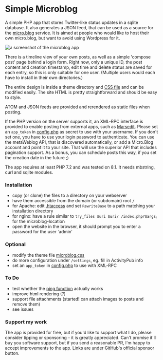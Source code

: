 # Simple Microblog

A simple PHP app that stores Twitter-like status updates in a sqlite database. It also generates a JSON feed, that can be used as a source for the [micro.blog](https://micro.blog/) service. It is aimed at people who would like to host their own micro.blog, but want to avoid using Wordpress for it.

![a screenshot of the microblog app](https://user-images.githubusercontent.com/1279725/34184164-9567a4b2-e51e-11e7-9317-d737ef3423f0.png)

There is a timeline view of your own posts, as well as a simple 'compose post' page behind a login form. Right now, only a unique ID, the post content and creation timestamp, edit time and delete status are saved for each entry, so this is only suitable for one user. (Multiple users would each have to install in their own directories.)

The entire design is inside a theme directory and [CSS file](css/microblog/microblog.css) and can be modified easily. The site HTML is pretty straightforward and should be easy to style.

ATOM and JSON feeds are provided and rerendered as static files when posting.

If the PHP version on the server supports it, an XML-RPC interface is provided to enable posting from external apps, such as [Marsedit](https://redsweater.com/marsedit/). Please set an `app_token` in [config.php](config-dist.php#L28) as secret to use with your username. If you don't set one, you have to use your login password to authenticate. You can use the metaWeblog API, that is discovered automatically, or add a Micro.Blog account and point it to your site. That will use the superior API that includes pagination support. As a bonus, you can schedule posts this way, if you set the creation date in the future ;)

The app requires at least PHP 7.2 and was tested on 8.1. It needs mbstring, curl and sqlite modules.

### Installation

- copy (or clone) the files to a directory on your webserver
- have them accessible from the domain (or subdomain) root `/`
- for Apache: edit [.htaccess](.htaccess) and set `RewriteBase` to a path matching your installation directory
- for nginx: have a rule similar to `try_files $uri $uri/ /index.php?$args;` for the microblog-location
- open the website in the browser, it should prompt you to enter a password for the user 'admin'

### Optional

- modify the theme file [microblog.css](css/microblog/microblog.css)
- do more configuration under `/settings`, eg. fill in ActivityPub info
- set an `app_token` in [config.php](config-dist.php#L28) to use with XML-RPC

### To Do

- test whether the [ping function](http://help.micro.blog/2017/api-feeds/) actually works
- improve html rendering (?)
- support file attachments (started! can attach images to posts and remove them)
- see issues

### Support my work

The app is provided for free, but if you'd like to support what I do, please consider tipping or sponsoring – it is greatly appreciated. Can't promise it'll buy you software support, but if you send a reasonable PR, I'm happy to accept improvements to the app. Links are under GitHub's official sponsor button.
